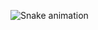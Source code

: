 ![Snake animation](https://github.com/RyanEbanks/RyanEbanks/blob/output/github-contribution-grid-snake.svg)

